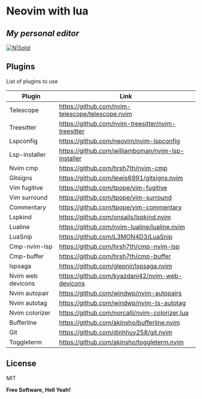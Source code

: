 
# Neovim with lua
## _My personal editor_

[![N|Solid](https://cldup.com/dTxpPi9lDf.thumb.png)](https://nodesource.com/products/nsolid)

## Plugins

List of plugins to use

| Plugin | Link |
| ------ | ------ |
| Telescope | https://github.com/nvim-telescope/telescope.nvim |
| Treesitter | https://github.com/nvim-treesitter/nvim-treesitter |
| Lspconfig | https://github.com/neovim/nvim-lspconfig |
| Lsp-installer | https://github.com/williamboman/nvim-lsp-installer |
| Nvim cmp | https://github.com/hrsh7th/nvim-cmp |
| Gitsigns | https://github.com/lewis6991/gitsigns.nvim |
| Vim fugitive | https://github.com/tpope/vim-fugitive |
|Vim surround| https://github.com/tpope/vim-surround |
| Commentary | https://github.com/tpope/vim-commentary |
| Lspkind | https://github.com/onsails/lspkind.nvim |
| Lualine | https://github.com/nvim-lualine/lualine.nvim |
| LuaSnip | https://github.com/L3MON4D3/LuaSnip |
| Cmp-nvim-lsp | https://github.com/hrsh7th/cmp-nvim-lsp |
| Cmp-buffer | https://github.com/hrsh7th/cmp-buffer |
| lspsaga | https://github.com/glepnir/lspsaga.nvim |
| Nvim web devicons | https://github.com/kyazdani42/nvim-web-devicons |
| Nvim autopair | https://github.com/windwp/nvim-autopairs |
| Nvim autotag | https://github.com/windwp/nvim-ts-autotag |
| Nvim colorizer | https://github.com/norcalli/nvim-colorizer.lua |
| Bufferline | https://github.com/akinsho/bufferline.nvim |
| Git | https://github.com/dinhhuy258/git.nvim |
| Toggleterm | https://github.com/akinsho/toggleterm.nvim |

## License

MIT

**Free Software, Hell Yeah!**
